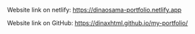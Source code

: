 Website link on netlify: https://dinaosama-portfolio.netlify.app

Website link on GitHub: https://dinaxhtml.github.io/my-portfolio/
